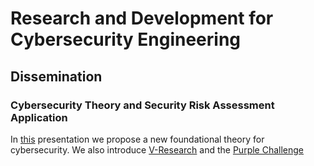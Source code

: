 # Research and Development for Cybersecurity Engineering
## Dissemination 

### Cybersecurity Theory and Security Risk Assessment Application
In [this](./v-research_securityTheory_v2.odp) presentation we
propose a new foundational theory for cybersecurity. We also
introduce [V-Research](http://v-research.it) and the [Purple Challenge](link-to-challenge)
